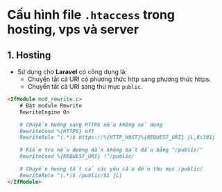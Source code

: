 # Cấu hình file `.htaccess` trong hosting, vps và server

## 1. Hosting

- Sử dụng cho **Laravel** có công dụng là:
  - Chuyển tất cả URI có phương thức http sang phương thức https.
  - Chuyển tất cả URI sang thư mục `public`.

```md
<IfModule mod_rewrite.c>
    # Bật module Rewrite
    RewriteEngine On

    # Chuyển hướng sang HTTPS nếu không sử dụng
    RewriteCond %{HTTPS} off
    RewriteRule ^(.*)$ https://%{HTTP_HOST}%{REQUEST_URI} [L,R=301]

    # Kiểm tra nếu đường dẫn không bắt đầu bằng "/public/"
    RewriteCond %{REQUEST_URI} !^/public/

    # Chuyển hướng tất cả các yêu cầu đến thư mục /public/
    RewriteRule ^(.*)$ /public/$1 [L]
</IfModule>

```